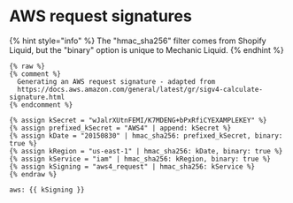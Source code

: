 # AWS request signatures

{% hint style="info" %}
The "hmac\_sha256" filter comes from Shopify Liquid, but the "binary" option is unique to Mechanic Liquid.
{% endhint %}

```liquid
{% raw %}
{% comment %}
  Generating an AWS request signature - adapted from
  https://docs.aws.amazon.com/general/latest/gr/sigv4-calculate-signature.html
{% endcomment %}

{% assign kSecret = "wJalrXUtnFEMI/K7MDENG+bPxRfiCYEXAMPLEKEY" %}
{% assign prefixed_kSecret = "AWS4" | append: kSecret %}
{% assign kDate = "20150830" | hmac_sha256: prefixed_kSecret, binary: true %}
{% assign kRegion = "us-east-1" | hmac_sha256: kDate, binary: true %}
{% assign kService = "iam" | hmac_sha256: kRegion, binary: true %}
{% assign kSigning = "aws4_request" | hmac_sha256: kService %}
{% endraw %}

aws: {{ kSigning }}
```
